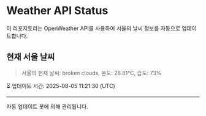 
# Weather API Status

이 리포지토리는 OpenWeather API를 사용하여 서울의 날씨 정보를 자동으로 업데이트합니다.

## 현재 서울 날씨
> 서울의 현재 날씨: broken clouds, 온도: 28.81°C, 습도: 73%

⏳ 업데이트 시간: 2025-08-05 11:21:30 (UTC)

---
자동 업데이트 봇에 의해 관리됩니다.
